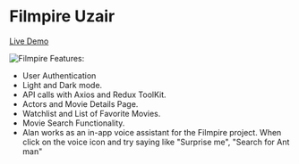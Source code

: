 # Filmpire Uzair

[Live Demo](https://filmpireuzair.netlify.app/)

![Filmpire](https://github.com/uzairathersaeed/filmpire/assets/111059514/db493bb4-cd52-4d7e-bd3f-5edfe6878708)
Features:

* User Authentication
* Light and Dark mode.
* API calls with Axios and Redux ToolKit.
* Actors and Movie Details Page.
* Watchlist and List of Favorite Movies.
* Movie Search Functionality.
* Alan works as an in-app voice assistant for the Filmpire project.
When  click on the voice icon and try saying like "Surprise me", "Search for Ant man"  
